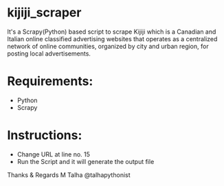 # kijiji_scraper
It's a Scrapy(Python) based script to scrape Kijiji which is a Canadian and Italian online classified advertising websites that operates as a centralized network of online communities, organized by city and urban region, for posting local advertisements. 

# Requirements:
- Python
- Scrapy

# Instructions:
- Change URL at line no. 15
- Run the Script and it will generate the output file

Thanks & Regards
M Talha
@talhapythonist
